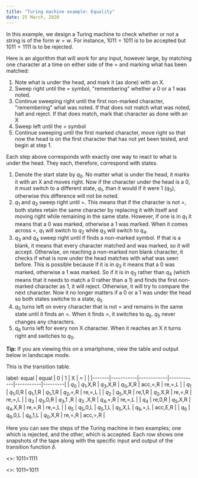 ```yaml
---
title: "Turing machine example: Equality"
date: 25 March, 2020
---
```


In this example, we design a Turing machine to check whether or not a string is of the form $w=w$. For instance, $1011=1011$ is to be accepted but $1011=1111$ is to be rejected.

Here is an algorithm that will work for any input, however large, by matching one character at a time on either side of the = and marking what has been matched:

1. Note what is under the head, and mark it (as done) with an X.
2. Sweep right until the = symbol, "remembering" whether a 0 or a 1 was noted.
3. Continue sweeping right until the first non-marked character, "remembering" what was noted. If that does not match what was noted, halt and reject. If that does match, mark that character as done with an X
4. Sweep left until the = symbol
5. Continue sweeping until the first marked character, move right so that now the head is on the first character that has not yet been tested, and begin at step 1. 

Each step above corresponds with exactly one way to react to what is under the head. They each, therefore, correspond with states. 

1. Denote the start state by $q_0$. No matter what is under the head, it marks it with an X and moves right. Now if the character under the head is a 0, it must switch to a different state, $q_1$, than it would if it were 1 ($q_3$), otherwise this difference will not be noted.
2. $q_1$ and $q_3$ sweep right until =. This means that if the character is not =, both states retain the same character by replacing it with itself and moving right while remaining in the same state. However, if one is in $q_1$ it means that a 0 was marked, otherwise a 1 was marked. When it comes across =, $q_1$ will switch to $q_2$ while $q_3$ will switch to $q_4$.
3. $q_3$ and $q_4$ sweep right until if finds a non-marked symbol. If that is a blank, it means that every character matched and was marked, so it will accept. Otherwise, on reaching a non-marked non blank character, it checks if what is now under the head matches with what was seen before. This is possible because if it is in $q_3$ it means that a 0 was marked, otherwise  a 1 was marked. So if it is in $q_3$ rather than $q_4$ (which means that it needs to match a 0 rather than a 1) and finds the first non-marked character as 1, it will reject. Otherwise, it will try to compare the next character. Now it no longer matters if a 0 or a 1 was under the head so both states switche to a state, $q_5$
4. $q_5$ turns left on every character that is not = and remains in the same state until it finds an =. When it finds =, it switches to $q_6$. $q_5$ never changes any characters.
5. $q_6$ turns left for every non X character. When it reaches an X it turns right and switches to $q_0$.

**Tip:** If you are viewing this on a smartphone, view the table and output below in landscape mode.


This is the transition table.

label: equal
| equal | 0         | 1          | X          | =         |         |
|-------|-----------|------------|------------|-----------|---------|
| $q_0$ | $q_1$,X,R | $q_3$,X,R  | $q_0$,X,R  | acc,=,R   | re,=,L  |
| $q_1$ | $q_1$,0,R | $q_1$,1,R  | $q_1$,1,R  | $q_2$,=,R | re,=,L  |
| $q_2$ | $q_5$,X,R | re,1,R     | $q_2$,X,R  | re,=,R    | re,=,L  |
| $q_3$ | $q_3$,0,R | $q_3$,1 ,R | $q_3$ ,X,R | $q_4$,=,R | re,=,L  |
| $q_4$ | re,0,R    | $q_5$,X,R  | $q_4$,X,R  | re,=,R    | re,=,L  |
| $q_5$ | $q_5$,0,L | $q_5$,1,L  | $q_5$,X,L  | $q_6$,=,L | acc,E,R |
| $q_6$ | $q_6$,0,L | $q_6$,1,L  | $q_0$,X,R  | re,=,R    | acc,=,R |


Here you can see the steps of the Turing machine in two examples; one which is rejected, and the other, which is accepted. Each row shows one snapshots of the tape along with the specific input and output of the transition function $\delta$.

<<equal>>: 1011=1111

<<equal>>: 1011=1011

